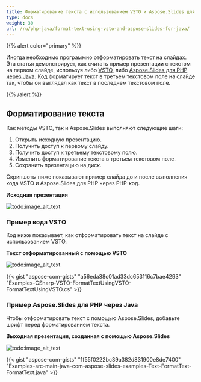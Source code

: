 ```yaml
---
title: Форматирование текста с использованием VSTO и Aspose.Slides для PHP через Java
type: docs
weight: 30
url: /ru/php-java/format-text-using-vsto-and-aspose-slides-for-java/
---
```


{{% alert color="primary" %}} 

Иногда необходимо программно отформатировать текст на слайдах. Эта статья демонстрирует, как считать пример презентации с текстом на первом слайде, используя либо [VSTO](/slides/ru/php-java/format-text-using-vsto-and-aspose-slides-for-java/), либо [Aspose.Slides для PHP через Java](/slides/ru/php-java/format-text-using-vsto-and-aspose-slides-for-java/). Код форматирует текст в третьем текстовом поле на слайде так, чтобы он выглядел как текст в последнем текстовом поле.

{{% /alert %}} 
## **Форматирование текста**
Как методы VSTO, так и Aspose.Slides выполняют следующие шаги:

1. Открыть исходную презентацию.
1. Получить доступ к первому слайду.
1. Получить доступ к третьему текстовому полю.
1. Изменить форматирование текста в третьем текстовом поле.
1. Сохранить презентацию на диск.

Скриншоты ниже показывают пример слайда до и после выполнения кода VSTO и Aspose.Slides для PHP через PHP-код.

**Исходная презентация** 

![todo:image_alt_text](format-text-using-vsto-and-aspose-slides-for-java_1.png)
### **Пример кода VSTO**
Код ниже показывает, как отформатировать текст на слайде с использованием VSTO.

**Текст отформатированный с помощью VSTO** 

![todo:image_alt_text](format-text-using-vsto-and-aspose-slides-for-java_2.png)

{{< gist "aspose-com-gists" "a56eda38c01ad33dc653116c7bae4293" "Examples-CSharp-VSTO-FormatTextUsingVSTO-FormatTextUsingVSTO.cs" >}}


### **Пример Aspose.Slides для PHP через Java**
Чтобы отформатировать текст с помощью Aspose.Slides, добавьте шрифт перед форматированием текста.

**Выходная презентация, созданная с помощью Aspose.Slides** 

![todo:image_alt_text](format-text-using-vsto-and-aspose-slides-for-java_3.png)

{{< gist "aspose-com-gists" "1f55f0222bc39a382d831900e8de7400" "Examples-src-main-java-com-aspose-slides-examples-Text-FormatText-FormatText.java" >}}